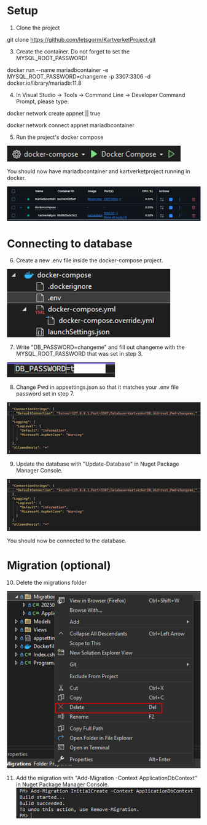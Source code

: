 # Setup

1. Clone the project

git clone https://github.com/letsgorm/KartverketProject.git

3. Create the container. Do not forget to set the MYSQL_ROOT_PASSWORD!

docker run --name mariadbcontainer -e MYSQL_ROOT_PASSWORD=changeme -p 3307:3306 -d docker.io/library/mariadb:11.8

4. In Visual Studio -> Tools -> Command Line -> Developer Command Prompt, please type:

docker network create appnet || true

docker network connect appnet mariadbcontainer

5. Run the project's docker compose

![dockercompose](images/dockercompose.png)

You should now have mariadbcontainer and kartverketproject running in docker.

![docker](images/docker.png)

# Connecting to database

6. Create a new .env file inside the docker-compose project.
   
![env](images/env.png)

7. Write "DB_PASSWORD=changeme" and fill out changeme with the MYSQL_ROOT_PASSWORD that was set in step 3.

![pass](images/pass.png)

8. Change Pwd in appsettings.json so that it matches your .env file password set in step 7.
   
![changeme](images/changeme.png)

9. Update the database with "Update-Database" in Nuget Package Manager Console.

![changeme](images/changeme.png)

You should now be connected to the database.

# Migration (optional)

10. Delete the migrations folder

![deletemigration](images/deletemigration.png)

11. Add the migration with "Add-Migration -Context ApplicationDbContext" in Nuget Package Manager Console.
![addmigration](images/addmigration.png)
